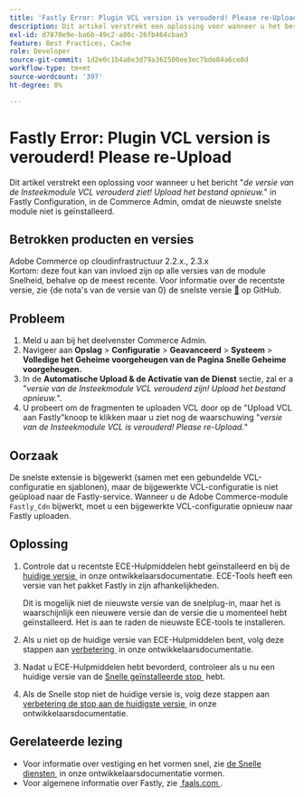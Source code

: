 ```yaml
---
title: 'Fastly Error: Plugin VCL version is verouderd! Please re-Upload'
description: Dit artikel verstrekt een oplossing voor wanneer u het bericht "*Versie van de Insteekmodule VCL verouderd ziet! Upload het bestand opnieuw.*" in Fastly Configuration, in Commerce Admin, omdat het niet de nieuwste snelste module heeft geïnstalleerd.
exl-id: d7870e9e-ba6b-49c2-a80c-26fb464cbae3
feature: Best Practices, Cache
role: Developer
source-git-commit: 1d2e0c1b4a8e3d79a362500ee3ec7bde84a6ce0d
workflow-type: tm+mt
source-wordcount: '397'
ht-degree: 0%

---
```


# Fastly Error: Plugin VCL version is verouderd! Please re-Upload

Dit artikel verstrekt een oplossing voor wanneer u het bericht &quot;*de versie van de Insteekmodule VCL verouderd ziet! Upload het bestand opnieuw.*&quot; in Fastly Configuration, in de Commerce Admin, omdat de nieuwste snelste module niet is geïnstalleerd.

## Betrokken producten en versies

Adobe Commerce op cloudinfrastructuur 2.2.x., 2.3.x <br>
Kortom: deze fout kan van invloed zijn op alle versies van de module Snelheid, behalve op de meest recente. Voor informatie over de recentste versie, zie {de nota&#39;s van de versie van 0} de snelste versie [&#128279;](https://github.com/fastly/fastly-magento2/releases) op GitHub.

## Probleem

1. Meld u aan bij het deelvenster Commerce Admin.
1. Navigeer aan **Opslag** > **Configuratie** > **Geavanceerd** > **Systeem** > **Volledige het Geheime voorgeheugen van de Pagina**   **Snelle Geheime voorgeheugen.**
1. In de **Automatische Upload &amp; de Activatie van de Dienst** sectie, zal er a &quot;*versie van de Insteekmodule VCL verouderd zijn! Upload het bestand opnieuw.*&quot;.
1. U probeert om de fragmenten te uploaden VCL door op de &quot;Upload VCL aan Fastly&quot;knoop te klikken maar u ziet nog de waarschuwing &quot;*versie van de Insteekmodule VCL is verouderd! Please re-Upload.*&quot;

## Oorzaak

De snelste extensie is bijgewerkt (samen met een gebundelde VCL-configuratie en sjablonen), maar de bijgewerkte VCL-configuratie is niet geüpload naar de Fastly-service. Wanneer u de Adobe Commerce-module `Fastly_Cdn` bijwerkt, moet u een bijgewerkte VCL-configuratie opnieuw naar Fastly uploaden.

## Oplossing

1. Controle dat u recentste ECE-Hulpmiddelen hebt geïnstalleerd en bij de [&#x200B; huidige versie &#x200B;](https://experienceleague.adobe.com/docs/commerce-cloud-service/user-guide/release-notes/cloud-tools-suite.html?lang=nl-NL) in onze ontwikkelaarsdocumentatie. ECE-Tools heeft een versie van het pakket Fastly in zijn afhankelijkheden.

   Dit is mogelijk niet de nieuwste versie van de snelplug-in, maar het is waarschijnlijk een nieuwere versie dan de versie die u momenteel hebt geïnstalleerd. Het is aan te raden de nieuwste ECE-tools te installeren.

1. Als u niet op de huidige versie van ECE-Hulpmiddelen bent, volg deze stappen aan [&#x200B; verbetering &#x200B;](https://experienceleague.adobe.com/docs/commerce-cloud-service/user-guide/dev-tools/ece-tools/update-package.html?lang=nl-NL) in onze ontwikkelaarsdocumentatie.
1. Nadat u ECE-Hulpmiddelen hebt bevorderd, controleer als u nu een huidige versie van de [&#x200B; Snelle geïnstalleerde stop &#x200B;](https://github.com/fastly/fastly-magento2/tree/master/etc/vcl_snippets) hebt.
1. Als de Snelle stop niet de huidige versie is, volg deze stappen aan [&#x200B; verbetering de stop aan de huidigste versie &#x200B;](https://experienceleague.adobe.com/docs/commerce-cloud-service/user-guide/cdn/setup-fastly/fastly-configuration.html?lang=nl-NL#upgrade-the-fastly-module) in onze ontwikkelaarsdocumentatie.

## Gerelateerde lezing

* Voor informatie over vestiging en het vormen snel, zie [&#x200B; de Snelle diensten &#x200B;](https://experienceleague.adobe.com/docs/commerce-cloud-service/user-guide/cdn/fastly.html?lang=nl-NL) in onze ontwikkelaarsdocumentatie vormen.
* Voor algemene informatie over Fastly, zie [&#x200B; faals.com &#x200B;](https://www.fastly.com/).
